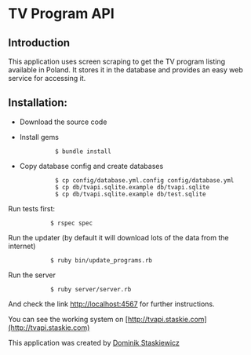 TV Program API
===================

Introduction
-------------------

This application uses screen scraping to get the TV program listing available in Poland. It stores it in the database and provides an easy web service for accessing it.

Installation:
--------------------

* Download the source code
* Install gems

				$ bundle install
				
* Copy database config and create databases

				$ cp config/database.yml.config config/database.yml
				$ cp db/tvapi.sqlite.example db/tvapi.sqlite
				$ cp db/tvapi.sqlite.example db/test.sqlite

Run tests first:

				$ rspec spec

Run the updater (by default it will download lots of the data from the internet)

				$ ruby bin/update_programs.rb

Run the server 

				$ ruby server/server.rb

And check the link [http://localhost:4567](http://localhost:4567) for further instructions.

You can see the working system on [http://tvapi.staskie.com](http://tvapi.staskie.com)

This application was created by [Dominik Staskiewicz](http://twitter.com/staskie)
